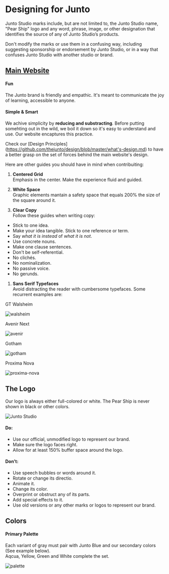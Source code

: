 Designing for Junto 
============

Junto Studio marks include, but are not limited to, the Junto Studio name, "Pear Ship" logo and any word, phrase, image, or other designation that identifies the source of any of Junto Studio’s products.

Don't modify the marks or use them in a confusing way, including suggesting sponsorship or endorsement by Junto Studio, or in a way that confuses Junto Studio with another studio or brand.


[Main Website](www.juntostudio.com)
---------------

#### Fun

The Junto brand is friendly and empathic. It's meant to communicate the joy of learning, accessible to anyone.

#### Simple & Smart

We achive simplicity by **reducing and substracting**. Before putting somehting out in the wild, we boil it down so it's easy to understand and use. Our website encaptures this practice.

Check our [Design Principles] (https://github.com/thejunto/design/blob/master/what's-design.md) to have a better grasp on the set of forces behind the main website's design.

Here are other guides you should have in mind when contribuiting:  

1. **Centered Grid**    
   Emphasis in the center. Make the experience fluid and guided.
  
1. **White Space**    
   Graphic elements mantain a safety space that equals 200% the size of the square around it.

1. **Clear Copy**    
   Follow these guides when writing copy:
  - Stick to one idea.
  - Make your idea tangible. Stick to one reference or term.
  - Say *what it is instead* of *what it is not*.
  - Use concrete nouns.
  - Make one clause sentences.
  - Don't be self-referential. 
  - No clichés.
  - No nominalization.
  - No passive voice.
  - No gerunds.
  
1. **Sans Serif Typefaces**    
   Avoid distracting the reader with cumbersome typefaces. Some recurrent examples are:
    
GT Walsheim

![walsheim](https://cloud.githubusercontent.com/assets/10119544/6809859/0f926a88-d22b-11e4-9819-cac3f4e5c421.jpg)
    
Avenir Next

![avenir](https://cloud.githubusercontent.com/assets/10119544/6809873/27ec7bb4-d22b-11e4-9cc0-6d0e90ee8b03.jpg)
    
Gotham

![gotham](https://cloud.githubusercontent.com/assets/10119544/6809874/27ee1b86-d22b-11e4-94fa-fa3e4e8d62f3.jpg)
    
Proxima Nova

![proxima-nova](https://cloud.githubusercontent.com/assets/10119544/6809875/27f2edb4-d22b-11e4-9f63-3fdd121f55f3.jpg)

The Logo
---------------

Our logo is always either full-colored or white. The Pear Ship is never shown in black or other colors.

![Junto Studio](http://www.juntostudio.com/logo-square-75.png)

#### Do:

* Use our official, unmodified logo to represent our brand.
* Make sure the logo faces right.
* Allow for at least 150% buffer space around the logo.

#### Don’t:

* Use speech bubbles or words around it.
* Rotate or change its directio.
* Animate it.
* Change its color.
* Overprint or obstruct any of its parts.
* Add special effects to it.
* Use old versions or any other marks or logos to represent our brand.

Colors
---------------

#### Primary Palette

Each variant of gray must pair with Junto Blue and our secondary colors (See example below).     
   Aqcua, Yellow, Green and White complete the set.

![palette](https://cloud.githubusercontent.com/assets/10119544/6810384/4741ba9e-d22e-11e4-8c9a-3d7d7f1c0a23.jpg)

